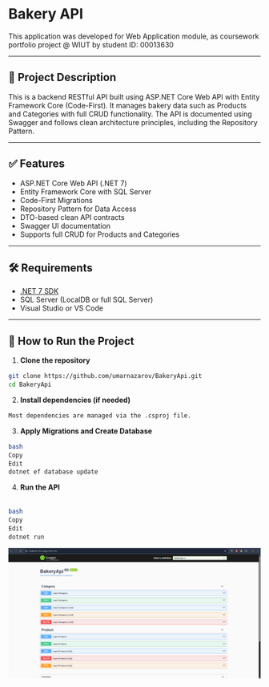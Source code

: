 # Bakery API

This application was developed for Web Application module, as coursework portfolio project @ WIUT by student ID: 00013630

---

## 📌 Project Description

This is a backend RESTful API built using ASP.NET Core Web API with Entity Framework Core (Code-First). It manages bakery data such as Products and Categories with full CRUD functionality. The API is documented using Swagger and follows clean architecture principles, including the Repository Pattern.

---

## ✅ Features

- ASP.NET Core Web API (.NET 7)
- Entity Framework Core with SQL Server
- Code-First Migrations
- Repository Pattern for Data Access
- DTO-based clean API contracts
- Swagger UI documentation
- Supports full CRUD for Products and Categories

---

## 🛠 Requirements

- [.NET 7 SDK](https://dotnet.microsoft.com/download)
- SQL Server (LocalDB or full SQL Server)
- Visual Studio or VS Code

---

## 🚀 How to Run the Project

1. **Clone the repository**

```bash
git clone https://github.com/umarnazarov/BakeryApi.git
cd BakeryApi
```

2. **Install dependencies (if needed)**

```bash
Most dependencies are managed via the .csproj file.
```

3. **Apply Migrations and Create Database**

```bash
bash
Copy
Edit
dotnet ef database update
```

4. **Run the API**

```bash

bash
Copy
Edit
dotnet run
```

![alt text](image.png)
